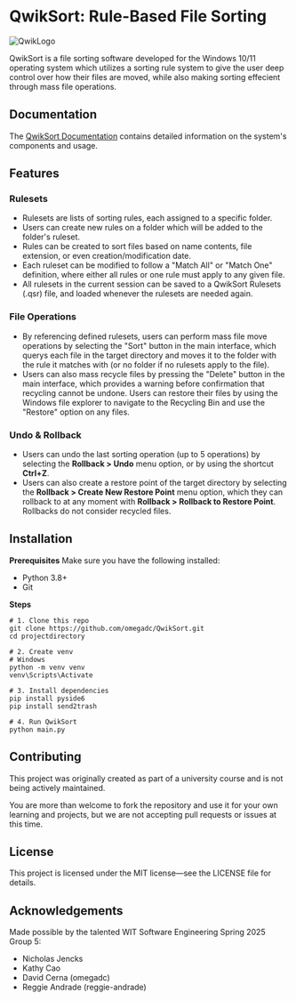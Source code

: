 # QwikSort: Rule-Based File Sorting
![QwikLogo](https://github.com/user-attachments/assets/fd9a0640-dd28-4dc4-a4af-3d903cfec13e)

QwikSort is a file sorting software developed for the Windows 10/11 operating system which utilizes a sorting rule system to give the user deep control over how their files are moved, while also making sorting effecient through mass file operations.
## Documentation
The [QwikSort Documentation](docs/index.md) contains detailed information on the system's components and usage.

## Features
### Rulesets
- Rulesets are lists of sorting rules, each assigned to a specific folder.
- Users can create new rules on a folder which will be added to the folder's ruleset.
- Rules can be created to sort files based on name contents, file extension, or even creation/modification date.
- Each ruleset can be modified to follow a "Match All" or "Match One" definition, where either all rules or one rule must apply to any given file.
- All rulesets in the current session can be saved to a QwikSort Rulesets (.qsr) file, and loaded whenever the rulesets are needed again.
### File Operations
- By referencing defined rulesets, users can perform mass file move operations by selecting the "Sort" button in the main interface, which querys each file in the target directory and moves it to the folder with the rule it matches with (or no folder if no rulesets apply to the file).
- Users can also mass recycle files by pressing the "Delete" button in the main interface, which provides a warning before confirmation that recycling cannot be undone. Users can restore their files by using the Windows file explorer to navigate to the Recycling Bin and use the "Restore" option on any files.
### Undo & Rollback
- Users can undo the last sorting operation (up to 5 operations) by selecting the **Rollback > Undo** menu option, or by using the shortcut **Ctrl+Z**.
- Users can also create a restore point of the target directory by selecting the **Rollback > Create New Restore Point** menu option, which they can rollback to at any moment with **Rollback > Rollback to Restore Point**. Rollbacks do not consider recycled files.

## Installation
**Prerequisites**
Make sure you have the following installed:
- Python 3.8+
- Git

**Steps**
```
# 1. Clone this repo
git clone https://github.com/omegadc/QwikSort.git
cd projectdirectory

# 2. Create venv
# Windows
python -m venv venv
venv\Scripts\Activate

# 3. Install dependencies
pip install pyside6
pip install send2trash

# 4. Run QwikSort
python main.py
```

## Contributing
This project was originally created as part of a university course and is not being actively maintained.

You are more than welcome to fork the repository and use it for your own learning and projects, but we are not accepting pull requests or issues at this time.

## License
This project is licensed under the MIT license—see the LICENSE file for details.

## Acknowledgements
Made possible by the talented WIT Software Engineering Spring 2025 Group 5:
- Nicholas Jencks
- Kathy Cao
- David Cerna (omegadc)
- Reggie Andrade (reggie-andrade)
